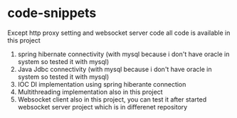# code-snippets

Except http proxy setting and websocket server code all code is available in this project

1. spring hibernate connectivity (with mysql because i don't have oracle in system so tested it with mysql)
2. Java Jdbc connectivity (with mysql because i don't have oracle in system so tested it with mysql)
3. IOC DI implementation using spring hiberante connection
4. Multithreading implementation also in this project
5. Websocket client also in this project, you can test it after started websocket server project which is in differenet repository
